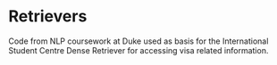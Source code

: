 # Retrievers
Code from NLP coursework at Duke used as basis for the International Student Centre Dense Retriever for accessing visa related information. 
